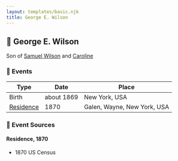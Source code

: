 ```yaml
---
layout: templates/basic.njk
title: George E. Wilson
---
```

## 🔵 George E. Wilson

Son of [Samuel Wilson](/people/2/26563376) and [Caroline ](/people/4/42501514)

### 📆 Events

Type | Date | Place
------ | ------ | ------
Birth | about 1869 | New York, USA
[Residence](#event-19cc5ebb-682b-4aaa-b024-7c7cb0ddd2f4) | 1870 | Galen, Wayne, New York, USA

### 📰 Event Sources

#### <a id="event-19cc5ebb-682b-4aaa-b024-7c7cb0ddd2f4"></a> Residence, 1870
* 1870 US Census
